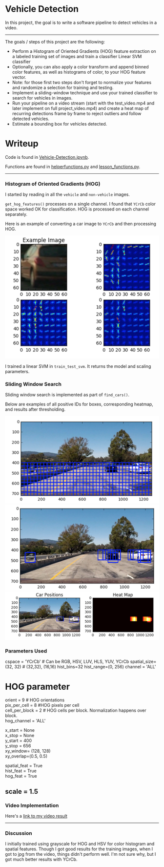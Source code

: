 # Vehicle Detection

In this project, the goal is to write a software pipeline to detect vehicles in a video.

[//]: # (Image References)
[image0]: ./examples/carnotcar.png
[image1]: ./examples/hogycrcb.png

[image2]: ./examples/searchboxes.png
[image3]: ./examples/detections.png
[image4]: ./examples/heatmaps.png

---

The goals / steps of this project are the following:

* Perform a Histogram of Oriented Gradients (HOG) feature extraction on a labeled training set of images and train a classifier Linear SVM classifier
* Optionally, you can also apply a color transform and append binned color features, as well as histograms of color, to your HOG feature vector. 
* Note: for those first two steps don't forget to normalize your features and randomize a selection for training and testing.
* Implement a sliding-window technique and use your trained classifier to search for vehicles in images.
* Run your pipeline on a video stream (start with the test_video.mp4 and later implement on full project_video.mp4) and create a heat map of recurring detections frame by frame to reject outliers and follow detected vehicles.
* Estimate a bounding box for vehicles detected.

# Writeup

Code is found in [Vehicle-Detection.ipynb](https://github.com/blakejacquot/udacity_sdc_T1P5_VehicleTracking/blob/master/Vehicle-Detection.ipynb).

Functions are found in [helperfunctions.py](https://github.com/blakejacquot/udacity_sdc_T1P5_VehicleTracking/blob/master/helperfunctions.py) and [lesson_functions.py](https://github.com/blakejacquot/udacity_sdc_T1P5_VehicleTracking/blob/master/lesson_functions.py).

---

### Histogram of Oriented Gradients (HOG)

I started by reading in all the `vehicle` and `non-vehicle` images.

`get_hog_features()` processes on a single channel. I found that `YCrCb` color space worked OK for classification. HOG is processed on each channel separately.

Here is an example of converting a car image to `YCrCb` and then processing HOG.

![alt text][image1]

I trained a linear SVM in `train_test_svm`. It returns the model and scaling parameters.

### Sliding Window Search

Sliding window search is implemented as part of `find_cars()`.

Below are examples of all positive IDs for boxes, corresponding heatmap, and results after thresholding.

![alt text][image2]  
![alt text][image3]  
![alt text][image4]  

### Parameters Used

cspace = 'YCrCb' # Can be RGB, HSV, LUV, HLS, YUV, YCrCb
spatial_size=(32, 32) # (32,32), (16,16)
hist_bins=32
hist_range=(0, 256)
channel = 'ALL'

# HOG parameter
orient = 9 # HOG orientations  
pix_per_cell = 8  #HOG pixels per cell  
cell_per_block = 2 # HOG cells per block. Normalization happens over block.  
hog_channel = 'ALL'  

x_start = None  
x_stop = None  
y_start = 400  
y_stop = 656  
xy_window= (128, 128)  
xy_overlap=(0.5, 0.5)  

spatial_feat = True  
hist_feat = True  
hog_feat = True  

scale = 1.5  
---

### Video Implementation

Here's a [link to my video result](./project_out.mp4)

---

### Discussion

I initially trained using grayscale for HOG and HSV for color histogram and spatial features. Though I got good results for the training images, when I got to jpg from the video, things didn't perform well. I'm not sure why, but I got much better results with YCrCb.
